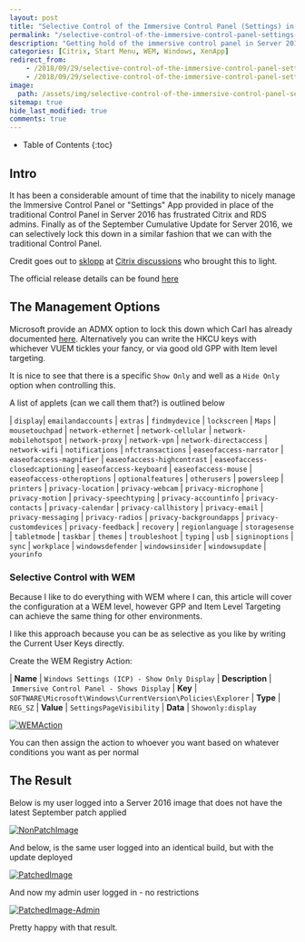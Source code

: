 ```yaml
---
layout: post
title: "Selective Control of the Immersive Control Panel (Settings) in Server 2016"
permalink: "/selective-control-of-the-immersive-control-panel-settings-in-server-2016/"
description: "Getting hold of the immersive control panel in Server 2016"
categories: [Citrix, Start Menu, WEM, Windows, XenApp]
redirect_from: 
    - /2018/09/29/selective-control-of-the-immersive-control-panel-settings-in-server-2016
    - /2018/09/29/selective-control-of-the-immersive-control-panel-settings-in-server-2016/
image:
  path: /assets/img/selective-control-of-the-immersive-control-panel-settings-in-server-2016/post_default_image.jpg
sitemap: true
hide_last_modified: true
comments: true
---
```


<!--excerpt-->

-  Table of Contents
{:toc}

## Intro

It has been a considerable amount of time that the inability to nicely manage the Immersive Control Panel or "Settings" App provided in place of the traditional Control Panel in Server 2016 has frustrated Citrix and RDS admins. Finally as of the September Cumulative Update for Server 2016, we can selectively lock this down in a similar fashion that we can with the traditional Control Panel.

Credit goes out to [sklopp](https://discussions.citrix.com/profile/12627556-sklopp/) at [Citrix discussions](https://discussions.citrix.com/topic/398241-server-2016-pc-settingsimmersive-control-panel) who brought this to light.

The official release details can be found [here](https://support.microsoft.com/en-us/help/4457127/windows-10-update-kb4457127)

## The Management Options

Microsoft provide an ADMX option to lock this down which Carl has already documented [here](https://www.carlstalhood.com/group-policy-objects-vda-user-settings/#settingspage). Alternatively you can write the HKCU keys with whichever VUEM tickles your fancy, or via good old GPP with Item level targeting.

It is nice to see that there is a specific `Show Only` and well as a `Hide Only` option when controlling this.

A list of applets (can we call them that?) is outlined below

| `display`| `emailandaccounts` | `extras` | `findmydevice` | `lockscreen` | `Maps`
| `mousetouchpad` | `network-ethernet` | `network-cellular` | `network-mobilehotspot` | `network-proxy` | `network-vpn`
| `network-directaccess` | `network-wifi` | `notifications` | `nfctransactions` | `easeofaccess-narrator` | `easeofaccess-magnifier`
| `easeofaccess-highcontrast` | `easeofaccess-closedcaptioning` | `easeofaccess-keyboard` | `easeofaccess-mouse` | `easeofaccess-otheroptions` | `optionalfeatures`
| `otherusers` | `powersleep` | `printers` | `privacy-location` | `privacy-webcam` | `privacy-microphone`
| `privacy-motion` | `privacy-speechtyping` | `privacy-accountinfo` | `privacy-contacts` | `privacy-calendar` | `privacy-callhistory`
| `privacy-email` | `privacy-messaging` | `privacy-radios` | `privacy-backgroundapps` | `privacy-customdevices` | `privacy-feedback`
| `recovery` | `regionlanguage` | `storagesense` | `tabletmode` | `taskbar` | `themes`
| `troubleshoot` | `typing` | `usb` | `signinoptions` | `sync` | `workplace`
| `windowsdefender` | `windowsinsider` | `windowsupdate` | `yourinfo`

### Selective Control with WEM

Because I like to do everything with WEM where I can, this article will cover the configuration at a WEM level, however GPP and Item Level Targeting can achieve the same thing for other environments.

I like this approach because you can be as selective as you like by writing the Current User Keys directly.

Create the WEM Registry Action:

| **Name** | `Windows Settings (ICP) - Show Only Display`
| **Description** | `Immersive Control Panel - Shows Display`
| **Key** | `SOFTWARE\Microsoft\Windows\CurrentVersion\Policies\Explorer`
| **Type** | `REG_SZ`
| **Value** | `SettingsPageVisibility`
| **Data** | `Showonly:display`

[![WEMAction]({{site.baseurl}}/assets/img/selective-control-of-the-immersive-control-panel-settings-in-server-2016/WEMAction.png)]({{site.baseurl}}/assets/img/selective-control-of-the-immersive-control-panel-settings-in-server-2016/WEMAction.png)

You can then assign the action to whoever you want based on whatever conditions you want as per normal

## The Result

Below is my user logged into a Server 2016 image that does not have the latest September patch applied

[![NonPatchImage]({{site.baseurl}}/assets/img/selective-control-of-the-immersive-control-panel-settings-in-server-2016/NonPatchImage.png)]({{site.baseurl}}/assets/img/selective-control-of-the-immersive-control-panel-settings-in-server-2016/NonPatchImage.png)

And below, is the same user logged into an identical build, but with the update deployed

[![PatchedImage]({{site.baseurl}}/assets/img/selective-control-of-the-immersive-control-panel-settings-in-server-2016/PatchedImage.png)]({{site.baseurl}}/assets/img/selective-control-of-the-immersive-control-panel-settings-in-server-2016/PatchedImage.png)

And now my admin user logged in - no restrictions

[![PatchedImage-Admin]({{site.baseurl}}/assets/img/selective-control-of-the-immersive-control-panel-settings-in-server-2016/PatchedImage-Admin.png)]({{site.baseurl}}/assets/img/selective-control-of-the-immersive-control-panel-settings-in-server-2016/PatchedImage-Admin.png)

Pretty happy with that result.
